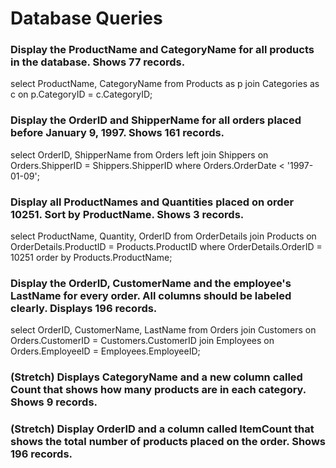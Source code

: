 # Database Queries

### Display the ProductName and CategoryName for all products in the database. Shows 77 records.
select ProductName, CategoryName from Products as p 
join Categories as c 
on p.CategoryID = c.CategoryID;

### Display the OrderID and ShipperName for all orders placed before January 9, 1997. Shows 161 records.
select OrderID, ShipperName from Orders 
left join Shippers on Orders.ShipperID = Shippers.ShipperID 
where Orders.OrderDate < '1997-01-09';

### Display all ProductNames and Quantities placed on order 10251. Sort by ProductName. Shows 3 records.
select ProductName, Quantity, OrderID from OrderDetails
join Products on OrderDetails.ProductID = Products.ProductID 
where OrderDetails.OrderID = 10251 
order by Products.ProductName;

### Display the OrderID, CustomerName and the employee's LastName for every order. All columns should be labeled clearly. Displays 196 records.
select OrderID, CustomerName, LastName from Orders 
join Customers on Orders.CustomerID = Customers.CustomerID 
join Employees on Orders.EmployeeID = Employees.EmployeeID;

### (Stretch)  Displays CategoryName and a new column called Count that shows how many products are in each category. Shows 9 records.

### (Stretch) Display OrderID and a  column called ItemCount that shows the total number of products placed on the order. Shows 196 records. 